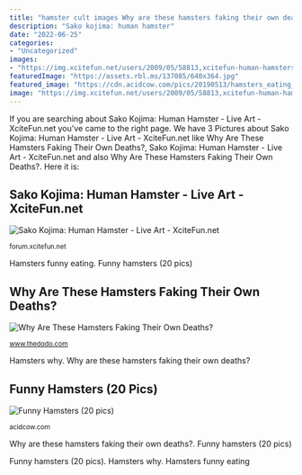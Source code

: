 ```yaml
---
title: "hamster cult images Why are these hamsters faking their own deaths?"
description: "Sako kojima: human hamster"
date: "2022-06-25"
categories:
- "Uncategorized"
images:
- "https://img.xcitefun.net/users/2009/05/58813,xcitefun-human-hamsters-4.jpeg"
featuredImage: "https://assets.rbl.ms/137085/640x364.jpg"
featured_image: "https://cdn.acidcow.com/pics/20190513/hamsters_eating_06.jpg"
image: "https://img.xcitefun.net/users/2009/05/58813,xcitefun-human-hamsters-4.jpeg"
---
```


If you are searching about Sako Kojima: Human Hamster - Live Art - XciteFun.net you've came to the right page. We have 3 Pictures about Sako Kojima: Human Hamster - Live Art - XciteFun.net like Why Are These Hamsters Faking Their Own Deaths?, Sako Kojima: Human Hamster - Live Art - XciteFun.net and also Why Are These Hamsters Faking Their Own Deaths?. Here it is:

## Sako Kojima: Human Hamster - Live Art - XciteFun.net

![Sako Kojima: Human Hamster - Live Art - XciteFun.net](https://img.xcitefun.net/users/2009/05/58813,xcitefun-human-hamsters-4.jpeg "Sako kojima: human hamster")

<small>forum.xcitefun.net</small>

Hamsters funny eating. Funny hamsters (20 pics)

## Why Are These Hamsters Faking Their Own Deaths?

![Why Are These Hamsters Faking Their Own Deaths?](https://assets.rbl.ms/137085/640x364.jpg "Hamsters funny eating")

<small>www.thedodo.com</small>

Hamsters why. Why are these hamsters faking their own deaths?

## Funny Hamsters (20 Pics)

![Funny Hamsters (20 pics)](https://cdn.acidcow.com/pics/20190513/hamsters_eating_06.jpg "Hamsters funny eating")

<small>acidcow.com</small>

Why are these hamsters faking their own deaths?. Funny hamsters (20 pics)

Funny hamsters (20 pics). Hamsters why. Hamsters funny eating
